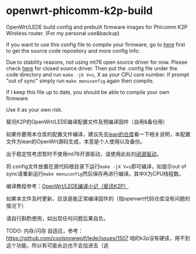 # openwrt-phicomm-k2p-build
OpenWrt/LEDE build config and prebuilt firmware images for Phicomm K2P Wireless router. (For my personal use&backup)

If you want to use this config file to compile your firmware, go to [here](https://github.com/coolsnowwolf/lede/) first to get the source code repository and more config info:

Due to stability reasons, not using mt76 open source driver for now. Please check [here](https://github.com/MeIsReallyBa/k2p-openwrt-mt7615_5.0.2.0) for closed source driver.
Then put the .config file under the code directory and run `make -jX V=s`, X as your CPU core number. If prompt "out of sync" simply run `make menuconfig` again then compile.

If I keep this file up to date, you should be able to compile your own firmware.

Use it as your own risk.


斐讯K2P的OpenWrt/LEDE编译配置文件及预编译固件（自用&备份用）

如果你要用本仓库的配置文件编译，建议先去[lean的仓库](https://github.com/coolsnowwolf/lede/)看一下相关说明，本配置文件为lean的OpenWrt源码生成，本意是个人使用以及备份。

出于稳定性考虑暂时不使用mt76开源驱动，请使用此处的[闭源驱动](https://github.com/MeIsReallyBa/k2p-openwrt-mt7615_5.0.2.0)。

将.config文件放置在源代码根目录下运行`make -jX V=s`即可编译，如提示out of sync请重新运行`make menuconfig`然后保存再进行编译。其中X为CPU线程数。

编译教程参考：[OpenWrt/LEDE编译小记（斐讯K2P）](https://www.jianshu.com/p/eed71e8a22cc)

如果本文件及时更新，应该是能正常编译固件的（指openwrt代码仓库没有问题的情况下）

请自行斟酌使用，如出现任何问题后果自负。

TODO: 内存/闪存 自适应，参考：https://github.com/coolsnowwolf/lede/issues/1507
咱的k2p没有硬该，用不到这个功能，所以有可能永远也不会加进去（逃
